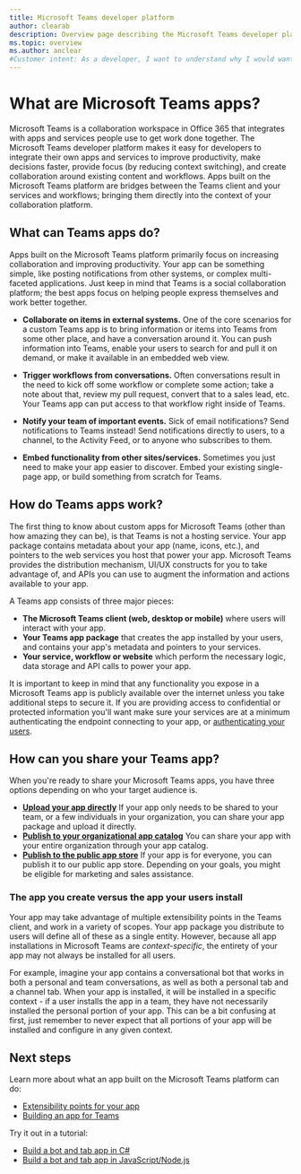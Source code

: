 ```yaml
---
title: Microsoft Teams developer platform
author: clearab
description: Overview page describing the Microsoft Teams developer platform, and how to get started building apps for Microsoft Teams.
ms.topic: overview
ms.author: anclear
#Customer intent: As a developer, I want to understand why I would want to build a Teams app so that I can solve business problems.
---
```

# What are Microsoft Teams apps?

Microsoft Teams is a collaboration workspace in Office 365 that integrates with apps and services people use to get work done together. The Microsoft Teams developer platform makes it easy for developers to integrate their own apps and services to improve productivity, make decisions faster, provide focus (by reducing context switching), and create collaboration around existing content and workflows. Apps built on the Microsoft Teams platform are bridges between the Teams client and your services and workflows; bringing them directly into the context of your collaboration platform.

## What can Teams apps do?

Apps built on the Microsoft Teams platform primarily focus on increasing collaboration and improving productivity. Your app can be something simple, like posting notifications from other systems, or complex multi-faceted applications. Just keep in mind that Teams is a social collaboration platform; the best apps focus on helping people express themselves and work better together.

* **Collaborate on items in external systems.** One of the core scenarios for a custom Teams app is to bring information or items into Teams from some other place, and have a conversation around it. You can push information into Teams, enable your users to search for and pull it on demand, or make it available in an embedded web view.

* **Trigger workflows from conversations.** Often conversations result in the need to kick off some workflow or complete some action; take a note about that, review my pull request, convert that to a sales lead, etc. Your Teams app can put access to that workflow right inside of Teams.

* **Notify your team of important events.** Sick of email notifications? Send notifications to Teams instead! Send notifications directly to users, to a channel, to the Activity Feed, or to anyone who subscribes to them.

* **Embed functionality from other sites/services.** Sometimes you just need to make your app easier to discover. Embed your existing single-page app, or build something from scratch for Teams.

## How do Teams apps work?

The first thing to know about custom apps for Microsoft Teams (other than how amazing they can be), is that Teams is not a hosting service. Your app package contains metadata about your app (name, icons, etc.), and pointers to the web services you host that power your app. Microsoft Teams provides the distribution mechanism, UI/UX constructs for you to take advantage of, and APIs you can use to augment the information and actions available to your app.

A Teams app consists of three major pieces:

* **The Microsoft Teams client (web, desktop or mobile)** where users will interact with your app.
* **Your Teams app package** that creates the app installed by your users, and contains your app's metadata and pointers to your services.
* **Your service, workflow or website** which perform the necessary logic, data storage and API calls to power your app.

It is important to keep in mind that any functionality you expose in a Microsoft Teams app is publicly available over the internet unless you take additional steps to secure it. If you are providing access to confidential or protected information you'll want make sure your services are at a minimum authenticating the endpoint connecting to your app, or [authenticating your users](~/concepts/authentication/authentication.md).

## How can you share your Teams app?

When you're ready to share your Microsoft Teams apps, you have three options depending on who your target audience is.

* **[Upload your app directly](~/concepts/deploy-and-publish/apps-upload.md)** If your app only needs to be shared to your team, or a few individuals in your organization, you can share your app package and upload it directly.
* **[Publish to your organizational app catalog](~/concepts/deploy-and-publish/apps-publish.md)** You can share your app with your entire organization through your app catalog.
* **[Publish to the public app store](~/concepts/deploy-and-publish/apps-publish.md)** If your app is for everyone, you can publish it to our public app store. Depending on your goals, you might be eligible for marketing and sales assistance.

### The app you create versus the app your users install

Your app may take advantage of multiple extensibility points in the Teams client, and work in a variety of scopes. Your app package you distribute to users will define all of these as a single entity. However, because all app installations in Microsoft Teams are *context-specific*, the entirety of your app may not always be installed for all users.

For example, imagine your app contains a conversational bot that works in both a personal and team conversations, as well as both a personal tab and a channel tab. When your app is installed, it will be installed in a specific context - if a user installs the app in a team, they have not necessarily installed the personal portion of your app. This can be a bit confusing at first, just remember to never expect that all portions of your app will be installed and configure in any given context.

## Next steps

Learn more about what an app built on the Microsoft Teams platform can do:

* [Extensibility points for your app](~/concepts/design/extensibility-points.md)
* [Building an app for Teams](~/concepts/build-and-test/building-an-app.md)

Try it out in a tutorial:

* [Build a bot and tab app in C#](~/tutorials/get-started-dotnet-app-studio.md)
* [Build a bot and tab app in JavaScript/Node.js](~/tutorials/get-started-nodejs-app-studio.md)
